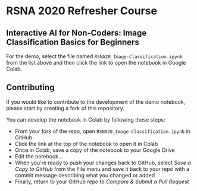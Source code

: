 # RSNA 2020 Refresher Course
## Interactive AI for Non-Coders: Image Classification Basics for Beginners
For the demo, select the file named `RSNA20_Image-Classification.ipynb` from the list above and then click the link to open the notebook in Google Colab.

## Contributing
If you would like to contribute to the development of the demo notebook, please start by creating a fork of this repository.

You can develop the notebook in Colab by following these steps:
- From your fork of the repo, open `RSNA20_Image-Classification.ipynb` in GitHub
- Click the link at the top of the notebook to open it in Colab
- Once in Colab, save a copy of the notebook to your Google Drive
- Edit the notebook...
- When you're ready to push your changes back to GitHub, select *Save a Copy to GitHub* from the File menu and save it back to your repo with a commit message describing what you changed or added
- Finally, return to your GitHub repo to *Compare & Submit a Pull Request*
